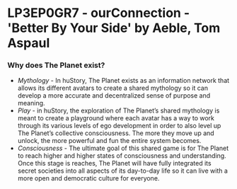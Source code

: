 # LP3EP0GR7 - ourConnection - 'Better By Your Side' by Aeble, Tom Aspaul

### Why does The Planet exist?
  
* _Mythology_ - In huStory, The Planet exists as an information network that allows its different avatars to create a shared mythology so it can develop a more accurate and decentralized sense of purpose and meaning.
* _Play_ - in huStory, the exploration of The Planet’s shared mythology is meant to create a playground where each avatar has a way to work through its various levels of ego development in order to also level up The Planet’s collective consciousness. The more they move up and unlock, the more powerful and fun the entire system becomes.
* _Consciousness_ - The ultimate goal of this shared game is for The Planet to reach higher and higher states of consciousness and understanding. Once this stage is reaches, The Planet will have fully integrated its secret societies into all aspects of its day-to-day life so it can live with a more open and democratic culture for everyone.
